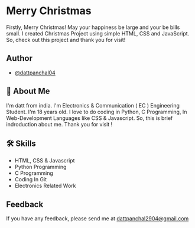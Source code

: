 
# Merry Christmas

Firstly, Merry Christmas! May your happiness be large and your be bills small. I created Christmas Project using simple HTML, CSS and JavaScript. So, check out this project and thank you for visit!




## Author

- [@dattpanchal04](https://github.com/dattpanchal04)


## 🚀 About Me

I'm datt from india. I'm Electronics & Communication ( EC ) Engineering Student. I'm 18 years old. I love to do coding in Python, C Programming, In Web-Development Languages like CSS & Javascript. So, this is brief indroduction about me. Thank you for visit !


## 🛠 Skills

- HTML, CSS & Javascript
- Python Programming
- C Programming
- Coding In Git
- Electronics Related Work

## Feedback

If you have any feedback, please send me at dattpanchal2904@gmail.com

